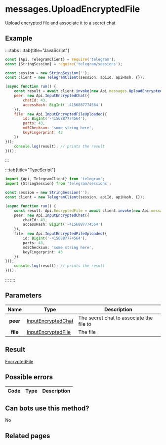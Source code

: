# messages.UploadEncryptedFile

Upload encrypted file and associate it to a secret chat



## Example

::::tabs
:::tab{title="JavaScript"}
```js
const {Api, TelegramClient} = require('telegram');
const {StringSession} = require('telegram/sessions');

const session = new StringSession('');
const client = new TelegramClient(session, apiId, apiHash, {});

(async function run() {
    const result = await client.invoke(new Api.messages.UploadEncryptedFile({
    peer: new Api.InputEncryptedChat({
        chatId: 43,
        accessHash: BigInt('-4156887774564')
    }),
    file: new Api.InputEncryptedFileUploaded({
        id: BigInt('-4156887774564'),
        parts: 43,
        md5Checksum: 'some string here',
        keyFingerprint: 43
    })
}));
    console.log(result); // prints the result
})();
```
:::

:::tab{title="TypeScript"}
```ts
import {Api, TelegramClient} from 'telegram';
import {StringSession} from 'telegram/sessions';

const session = new StringSession('');
const client = new TelegramClient(session, apiId, apiHash, {});

(async function run() {
    const result: Api.EncryptedFile = await client.invoke(new Api.messages.UploadEncryptedFile({
    peer: new Api.InputEncryptedChat({
        chatId: 43,
        accessHash: BigInt('-4156887774564')
    }),
    file: new Api.InputEncryptedFileUploaded({
        id: BigInt('-4156887774564'),
        parts: 43,
        md5Checksum: 'some string here',
        keyFingerprint: 43
    })
}));
    console.log(result); // prints the result
})();
```
:::
::::



## Parameters

| Name | Type | Description |
| :--: | ---- | ----------- |
| **peer** | [InputEncryptedChat](https://core.telegram.org/type/InputEncryptedChat) | The secret chat to associate the file to 
| **file** | [InputEncryptedFile](https://core.telegram.org/type/InputEncryptedFile) | The file 


## Result

[EncryptedFile](https://core.telegram.org/type/EncryptedFile)



## Possible errors

| Code | Type | Description |
| :--: | ---- | ----------- |


## Can bots use this method?

No

## Related pages


